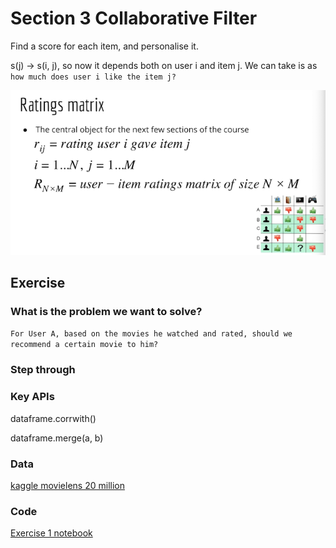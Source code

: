 # Section 3 Collaborative Filter

Find a score for each item, and personalise it. 

s(j) -> s(i, j), so now it depends both on user i and item j. We can take is as `how much does user i like the item j?`

![rating matrix](./arts/3-r-m.png)

## Exercise

### What is the problem we want to solve?
`For User A, based on the movies he watched and rated, should we recommend a certain movie to him?`

### Step through



### Key APIs

dataframe.corrwith()

dataframe.merge(a, b)

### Data
[kaggle movielens 20 million](https://www.kaggle.com/grouplens/movielens-20m-dataset?select=rating.csv)

### Code

[Exercise 1 notebook](./exercise-collaborative-filter/rating.ipynb)